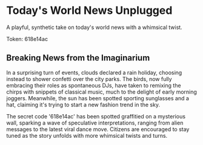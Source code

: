 # Today's World News Unplugged

A playful, synthetic take on today's world news with a whimsical twist.

Token: 618e14ac

## Breaking News from the Imaginarium

In a surprising turn of events, clouds declared a rain holiday, choosing instead to shower confetti over the city parks. The birds, now fully embracing their roles as spontaneous DJs, have taken to remixing the chirps with snippets of classical music, much to the delight of early morning joggers. Meanwhile, the sun has been spotted sporting sunglasses and a hat, claiming it's trying to start a new fashion trend in the sky.

The secret code '618e14ac' has been spotted graffitied on a mysterious wall, sparking a wave of speculative interpretations, ranging from alien messages to the latest viral dance move. Citizens are encouraged to stay tuned as the story unfolds with more whimsical twists and turns.